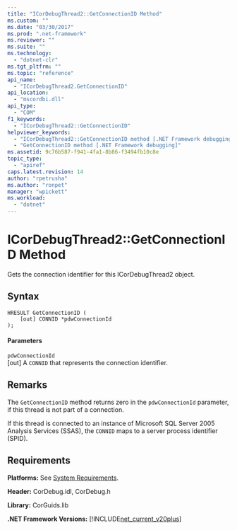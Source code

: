 ```yaml
---
title: "ICorDebugThread2::GetConnectionID Method"
ms.custom: ""
ms.date: "03/30/2017"
ms.prod: ".net-framework"
ms.reviewer: ""
ms.suite: ""
ms.technology: 
  - "dotnet-clr"
ms.tgt_pltfrm: ""
ms.topic: "reference"
api_name: 
  - "ICorDebugThread2.GetConnectionID"
api_location: 
  - "mscordbi.dll"
api_type: 
  - "COM"
f1_keywords: 
  - "ICorDebugThread2::GetConnectionID"
helpviewer_keywords: 
  - "ICorDebugThread2::GetConnectionID method [.NET Framework debugging]"
  - "GetConnectionID method [.NET Framework debugging]"
ms.assetid: 9c76b587-f941-4fa1-8b86-f3494fb10c8e
topic_type: 
  - "apiref"
caps.latest.revision: 14
author: "rpetrusha"
ms.author: "ronpet"
manager: "wpickett"
ms.workload: 
  - "dotnet"
---
```

# ICorDebugThread2::GetConnectionID Method
Gets the connection identifier for this ICorDebugThread2 object.  
  
## Syntax  
  
```  
HRESULT GetConnectionID (  
    [out] CONNID *pdwConnectionId  
);  
```  
  
#### Parameters  
 `pdwConnectionId`  
 [out] A `CONNID` that represents the connection identifier.  
  
## Remarks  
 The `GetConnectionID` method returns zero in the `pdwConnectionId` parameter, if this thread is not part of a connection.  
  
 If this thread is connected to an instance of Microsoft SQL Server 2005 Analysis Services (SSAS), the `CONNID` maps to a server process identifier (SPID).  
  
## Requirements  
 **Platforms:** See [System Requirements](../../../../docs/framework/get-started/system-requirements.md).  
  
 **Header:** CorDebug.idl, CorDebug.h  
  
 **Library:** CorGuids.lib  
  
 **.NET Framework Versions:** [!INCLUDE[net_current_v20plus](../../../../includes/net-current-v20plus-md.md)]
